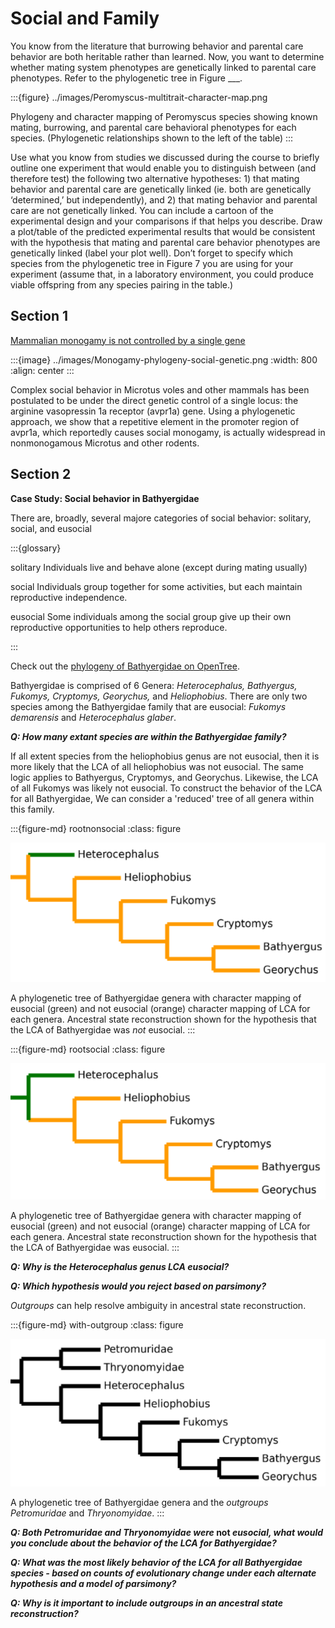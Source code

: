 # Social and Family

You know from the literature that burrowing behavior and parental care behavior are both heritable rather than learned. Now, you want to determine whether mating system phenotypes are genetically linked to parental care phenotypes. Refer to the phylogenetic tree in Figure \___. 

:::{figure} ../images/Peromyscus-multitrait-character-map.png

Phylogeny and character mapping of Peromyscus species showing known mating, burrowing, and parental care behavioral phenotypes for each species. (Phylogenetic relationships shown to the left of the table)
:::

Use what you know from studies we discussed during the course to briefly outline one experiment that would enable you to distinguish between (and therefore test) the following two alternative hypotheses: 1) that mating behavior and parental care are genetically linked (ie. both are genetically ‘determined,’ but independently), and 2) that mating behavior and parental care are not genetically linked. You can include a cartoon of the experimental design and your comparisons if that helps you describe. Draw a plot/table of the predicted experimental results that would be consistent with the hypothesis that mating and parental care behavior phenotypes are genetically linked (label your plot well). Don’t forget to specify which species from the phylogenetic tree in Figure 7 you are using for your experiment (assume that, in a laboratory environment, you could produce viable offspring from any species pairing in the table.)





## Section 1

[Mammalian monogamy is not controlled by a single gene](https://doi.org/10.1073/pnas.0602380103)

:::{image} ../images/Monogamy-phylogeny-social-genetic.png
:width: 800
:align: center
:::

Complex social behavior in Microtus voles and other mammals has been postulated to be under the direct genetic control of a single locus: the arginine vasopressin 1a receptor (avpr1a) gene. Using a phylogenetic approach, we show that a repetitive element in the promoter region of avpr1a, which reportedly causes social monogamy, is actually widespread in nonmonogamous Microtus and other rodents. 


## Section 2

**Case Study: Social behavior in Bathyergidae**

There are, broadly, several majore categories of social behavior: solitary, social, and eusocial

:::{glossary}

solitary
	Individuals live and behave alone (except during mating usually)

social
	Individuals group together for some activities, but each maintain reproductive independence. 

eusocial
	Some individuals among the social group give up their own reproductive opportunities to help others reproduce. 

:::

Check out the [phylogeny of Bathyergidae on OpenTree](https://tree.opentreeoflife.org/opentree/opentree13.4@mrcaott45520ott692678/Bathyergidae--Petromuridae). 

Bathyergidae is comprised of 6 Genera: *Heterocephalus, Bathyergus, Fukomys, Cryptomys, Georychus,* and *Heliophobius*. There are only two species among the Bathyergidae family that are eusocial: *Fukomys demarensis* and *Heterocephalus glaber*. 

***Q: How many extant species are within the Bathyergidae family?***

If all extent species from the heliophobius genus are not eusocial, then it is more likely that the LCA of all heliophobius was not eusocial. The same logic applies to Bathyergus, Cryptomys, and Georychus. Likewise, the LCA of all Fukomys was likely not eusocial. To construct the behavior of the LCA for all Bathyergidae, We can consider a 'reduced' tree of all genera within this family. 

:::{figure-md} rootnonsocial
:class: figure

<img src="/data/phylogeny/Bathyergidae-genus-tree-eusocial-color-rootnonsocial.png" alt="fishy" class="bg-primary mb-1" width="600px">

A phylogenetic tree of Bathyergidae genera with character mapping of eusocial (green) and not eusocial (orange) character mapping of LCA for each genera. Ancestral state reconstruction shown for the hypothesis that the LCA of Bathyergidae was *not* eusocial.
:::

:::{figure-md} rootsocial
:class: figure

<img src="/data/phylogeny/Bathyergidae-genus-tree-eusocial-color-rootsocial.png" alt="fishy" class="bg-primary mb-1" width="600px">

A phylogenetic tree of Bathyergidae genera with character mapping of eusocial (green) and not eusocial (orange) character mapping of LCA for each genera. Ancestral state reconstruction shown for the hypothesis that the LCA of Bathyergidae was eusocial.
:::
 
***Q: Why is the Heterocephalus genus LCA eusocial?***

***Q: Which hypothesis would you reject based on parsimony?***

*Outgroups* can help resolve ambiguity in ancestral state reconstruction. 

:::{figure-md} with-outgroup
:class: figure

<img src="/data/phylogeny/Bathyergidae-genus-tree-with-outgroup.png" alt="fishy" class="bg-primary mb-1" width="600px">

A phylogenetic tree of Bathyergidae genera and the *outgroups* *Petromuridae* and *Thryonomyidae*.
:::

***Q: Both Petromuridae and Thryonomyidae were* not *eusocial, what would you conclude about the behavior of the LCA for Bathyergidae?***

***Q: What was the most likely behavior of the LCA for all Bathyergidae species - based on counts of evolutionary change under each alternate hypothesis and a model of parsimony?***

***Q: Why is it important to include outgroups in an ancestral state reconstruction?***